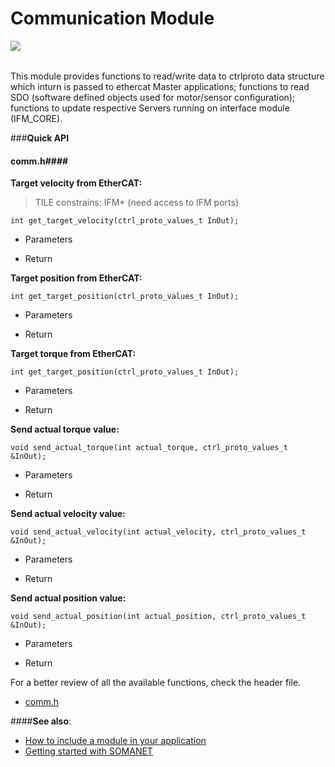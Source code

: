 Communication Module
=======================
<a href="https://github.com/synapticon/sc_sncn_motorctrl_sin/blob/master/SYNAPTICON.md">
<img align="left" src="https://s3-eu-west-1.amazonaws.com/synapticon-resources/images/logos/synapticon_fullname_blackoverwhite_280x48.png"/>
</a>
<br/>
<br/>

This module provides functions to read/write data to ctrlproto data structure which
inturn is passed to ethercat Master applications; functions to read SDO (software 
defined objects used for motor/sensor configuration); functions to update respective 
Servers running on interface module (IFM_CORE).

###**Quick API** 

#### **comm.h**####

**Target velocity from EtherCAT:** 

> TILE constrains: IFM* (need access to IFM ports)

```
int get_target_velocity(ctrl_proto_values_t InOut);

```
* Parameters
	
* Return 


**Target position from EtherCAT:** 
```
int get_target_position(ctrl_proto_values_t InOut);

```
* Parameters
	
* Return 


**Target torque from EtherCAT:** 
```
int get_target_position(ctrl_proto_values_t InOut);

```
* Parameters
	
* Return 


**Send actual torque value:** 
```
void send_actual_torque(int actual_torque, ctrl_proto_values_t &InOut);
```
* Parameters
	
* Return 

**Send actual velocity value:** 
```
void send_actual_velocity(int actual_velocity, ctrl_proto_values_t &InOut);

```
* Parameters
	
* Return 

**Send actual position value:** 
```
void send_actual_position(int actual_position, ctrl_proto_values_t &InOut);

```
* Parameters
	
* Return 

For a better review of all the available functions, check the header file.

* [comm.h](https://github.com/synapticon/sc_sncn_motorctrl_sin/blob/master/module_comm/include/comm.h)

####**See also**:

- [How to include a module in your application]()
- [Getting started with SOMANET][getting_started_somanet]    


[getting_started_somanet]: http://doc.synapticon.com/wiki/index.php/Category:Getting_Started_with_SOMANET
